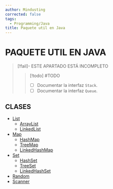 ```yaml
---
author: Mindusting
corrected: false
tags:
  - Programming/Java
title: Paquete util en Java
---
```


# PAQUETE UTIL EN JAVA

> [!fail]- ESTE APARTADO ESTÁ INCOMPLETO
> > [!todo] #TODO
> > - [ ] Documentar la interfaz `Stack`.
> > - [ ] Documentar la interfaz `Queue`.

## CLASES

- [List](java_util_list.md)
    - [ArrayList](java_util_arraylist.md)
    - [LinkedList](java_util_linkedlist.md)
- [Map](java_util_map.md)
    - [HashMap](java_util_hashmap.md)
    - [TreeMap](java_util_treemap.md)
    - [LinkedHashMap](java_util_linkedhashmap.md)
- [Set](java_util_set.md)
    - [HashSet](java_util_hashset.md)
    - [TreeSet](java_util_treeset.md)
    - [LinkedHashSet](java_util_linkedhashset.md)
- [Random](java_util_random.md)
- [Scanner](java_util_scanner.md)
